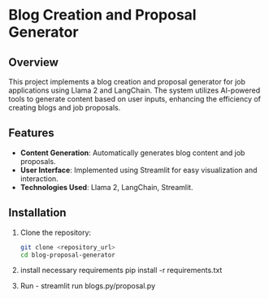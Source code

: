 # Blog Creation and Proposal Generator

## Overview
This project implements a blog creation and proposal generator for job applications using Llama 2 and LangChain. The system utilizes AI-powered tools to generate content based on user inputs, enhancing the efficiency of creating blogs and job proposals.

## Features
- **Content Generation**: Automatically generates blog content and job proposals.
- **User Interface**: Implemented using Streamlit for easy visualization and interaction.
- **Technologies Used**: Llama 2, LangChain, Streamlit.

## Installation
1. Clone the repository:
   ```bash
   git clone <repository_url>
   cd blog-proposal-generator
2. install necessary requirements
pip install -r requirements.txt

3. Run - streamlit run blogs.py/proposal.py
